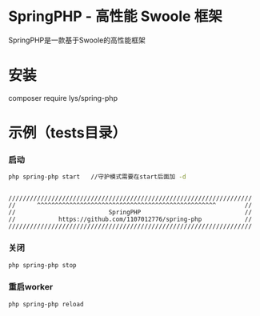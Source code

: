 # SpringPHP - 高性能 Swoole 框架
SpringPHP是一款基于Swoole的高性能框架

# 安装
composer require lys/spring-php

# 示例（tests目录）
### 启动
```bash
php spring-php start   //守护模式需要在start后面加 -d
```
```

////////////////////////////////////////////////////////////////////
//      ^^^^^^^^^^^^^^^^^^^^^^^^^^^^^^^^^^^^^^^^^^^^^^^^^^        //
//                          SpringPHP                             //
//            https://github.com/1107012776/spring-php            //
////////////////////////////////////////////////////////////////////

```

### 关闭
```bash
php spring-php stop
```

### 重启worker
```bash
php spring-php reload
```


  

